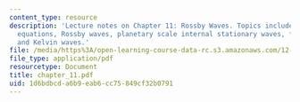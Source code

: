 ```yaml
---
content_type: resource
description: 'Lecture notes on Chapter 11: Rossby Waves. Topics include shallow water
  equations, Rossby waves, planetary scale internal stationary waves, free oscillations,
  and Kelvin waves.'
file: /media/https%3A/open-learning-course-data-rc.s3.amazonaws.com/12-810-dynamics-of-the-atmosphere-spring-2008/1d6bdbcda6b9eab6cc75849cf32b0791_chapter_11.pdf
file_type: application/pdf
resourcetype: Document
title: chapter_11.pdf
uid: 1d6bdbcd-a6b9-eab6-cc75-849cf32b0791
---
```

